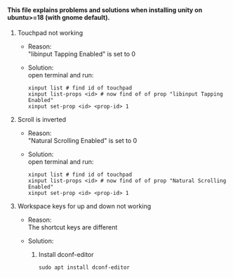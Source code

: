 #### This file explains problems and solutions when installing unity on ubuntu>=18 (with gnome default).

1. Touchpad not working

    * Reason:  
      "libinput Tapping Enabled" is set to 0

    * Solution:  
      open terminal and run:
      ```
      xinput list # find id of touchpad  
      xinput list-props <id> # now find of of prop "libinput Tapping Enabled"  
      xinput set-prop <id> <prop-id> 1
      ```
      
2. Scroll is inverted

    * Reason:  
      "Natural Scrolling Enabled" is set to 0

    * Solution:  
      open terminal and run:
      ```
      xinput list # find id of touchpad  
      xinput list-props <id> # now find of of prop "Natural Scrolling Enabled"  
      xinput set-prop <id> <prop-id> 1
      ```

3. Workspace keys for up and down not working 

    * Reason:  
      The shortcut keys are different  

    * Solution:  
        1. Install dconf-editor  
           ```
           sudo apt install dconf-editor
           ```
